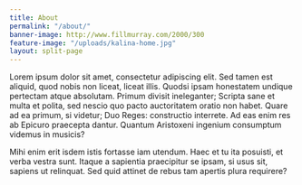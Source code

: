```yaml
---
title: About
permalink: "/about/"
banner-image: http://www.fillmurray.com/2000/300
feature-image: "/uploads/kalina-home.jpg"
layout: split-page
---
```


Lorem ipsum dolor sit amet, consectetur adipiscing elit. Sed tamen est aliquid, quod nobis non liceat, liceat illis. Quodsi ipsam honestatem undique pertectam atque absolutam. Primum divisit ineleganter; Scripta sane et multa et polita, sed nescio quo pacto auctoritatem oratio non habet. Quare ad ea primum, si videtur; Duo Reges: constructio interrete. Ad eas enim res ab Epicuro praecepta dantur. Quantum Aristoxeni ingenium consumptum videmus in musicis?

Mihi enim erit isdem istis fortasse iam utendum. Haec et tu ita posuisti, et verba vestra sunt. Itaque a sapientia praecipitur se ipsam, si usus sit, sapiens ut relinquat. Sed quid attinet de rebus tam apertis plura requirere?
